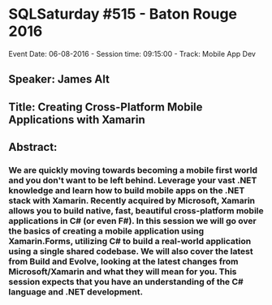 # SQLSaturday #515 - Baton Rouge 2016
Event Date: 06-08-2016 - Session time: 09:15:00 - Track: Mobile App Dev
## Speaker: James Alt
## Title: Creating Cross-Platform Mobile Applications with Xamarin
## Abstract:
### We are quickly moving towards becoming a mobile first world and you don't want to be left behind. Leverage your vast .NET knowledge and learn how to build mobile apps on the .NET stack with Xamarin. Recently acquired by Microsoft, Xamarin allows you to build native, fast, beautiful cross-platform mobile applications in C# (or even F#). In this session we will go over the basics of creating a mobile application using Xamarin.Forms, utilizing C# to build a real-world application using a single shared codebase. We will also cover the latest from Build and Evolve, looking at the latest changes from Microsoft/Xamarin and what they will mean for you. This session expects that you have an understanding of the C# language and .NET development.
